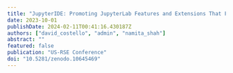 ```yaml
---
title: "JupyterIDE: Promoting JupyterLab Features and Extensions That Facilitate Collaboration among Researchers and RSEs"
date: 2023-10-01
publishDate: 2024-02-11T00:41:16.430187Z
authors: ["david_costello", "admin", "namita_shah"]
abstract: ""
featured: false
publication: "US-RSE Conference"
doi: "10.5281/zenodo.10645469"
---
```


